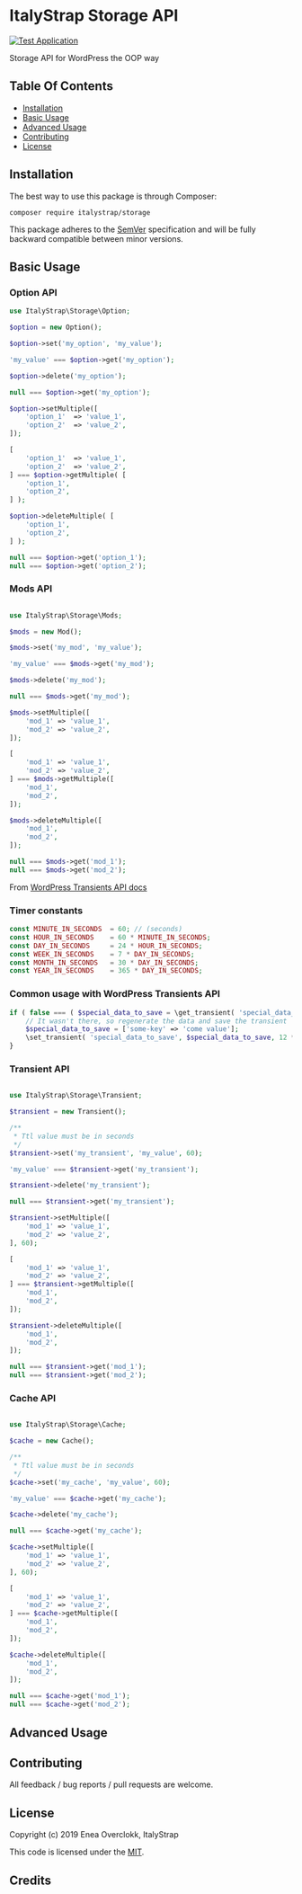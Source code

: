 # ItalyStrap Storage API

[![Test Application](https://github.com/ItalyStrap/storage/actions/workflows/test.yml/badge.svg)](https://github.com/ItalyStrap/storage/actions/workflows/test.yml)

Storage API for WordPress the OOP way

## Table Of Contents

* [Installation](#installation)
* [Basic Usage](#basic-usage)
* [Advanced Usage](#advanced-usage)
* [Contributing](#contributing)
* [License](#license)

## Installation

The best way to use this package is through Composer:

```CMD
composer require italystrap/storage
```
This package adheres to the [SemVer](http://semver.org/) specification and will be fully backward compatible between minor versions.

## Basic Usage

### Option API

```php
use ItalyStrap\Storage\Option;

$option = new Option();

$option->set('my_option', 'my_value');

'my_value' === $option->get('my_option');

$option->delete('my_option');

null === $option->get('my_option');

$option->setMultiple([
    'option_1'	=> 'value_1',
    'option_2'	=> 'value_2',
]);

[
    'option_1'	=> 'value_1',
    'option_2'	=> 'value_2',
] === $option->getMultiple( [
    'option_1',
    'option_2',
] );

$option->deleteMultiple( [
    'option_1',
    'option_2',
] );

null === $option->get('option_1');
null === $option->get('option_2');
```

### Mods API

```php

use ItalyStrap\Storage\Mods;

$mods = new Mod();

$mods->set('my_mod', 'my_value');

'my_value' === $mods->get('my_mod');

$mods->delete('my_mod');

null === $mods->get('my_mod');

$mods->setMultiple([
    'mod_1'	=> 'value_1',
    'mod_2'	=> 'value_2',
]);

[
    'mod_1'	=> 'value_1',
    'mod_2'	=> 'value_2',
] === $mods->getMultiple([
    'mod_1',
    'mod_2',
]);

$mods->deleteMultiple([
    'mod_1',
    'mod_2',
]);

null === $mods->get('mod_1');
null === $mods->get('mod_2');
```



From [WordPress Transients API docs](https://codex.wordpress.org/Transients_API)

### Timer constants

```php
const MINUTE_IN_SECONDS  = 60; // (seconds)
const HOUR_IN_SECONDS    = 60 * MINUTE_IN_SECONDS;
const DAY_IN_SECONDS     = 24 * HOUR_IN_SECONDS;
const WEEK_IN_SECONDS    = 7 * DAY_IN_SECONDS;
const MONTH_IN_SECONDS   = 30 * DAY_IN_SECONDS;
const YEAR_IN_SECONDS    = 365 * DAY_IN_SECONDS;
```

### Common usage with WordPress Transients API

```php
if ( false === ( $special_data_to_save = \get_transient( 'special_data_to_save' ) ) ) {
    // It wasn't there, so regenerate the data and save the transient
    $special_data_to_save = ['some-key' => 'come value'];
    \set_transient( 'special_data_to_save', $special_data_to_save, 12 * HOUR_IN_SECONDS );
}
```

### Transient API

```php

use ItalyStrap\Storage\Transient;

$transient = new Transient();

/**
 * Ttl value must be in seconds
 */
$transient->set('my_transient', 'my_value', 60);

'my_value' === $transient->get('my_transient');

$transient->delete('my_transient');

null === $transient->get('my_transient');

$transient->setMultiple([
    'mod_1'	=> 'value_1',
    'mod_2'	=> 'value_2',
], 60);

[
    'mod_1'	=> 'value_1',
    'mod_2'	=> 'value_2',
] === $transient->getMultiple([
    'mod_1',
    'mod_2',
]);

$transient->deleteMultiple([
    'mod_1',
    'mod_2',
]);

null === $transient->get('mod_1');
null === $transient->get('mod_2');
```

### Cache API

```php

use ItalyStrap\Storage\Cache;

$cache = new Cache();

/**
 * Ttl value must be in seconds
 */
$cache->set('my_cache', 'my_value', 60);

'my_value' === $cache->get('my_cache');

$cache->delete('my_cache');

null === $cache->get('my_cache');

$cache->setMultiple([
    'mod_1'	=> 'value_1',
    'mod_2'	=> 'value_2',
], 60);

[
    'mod_1'	=> 'value_1',
    'mod_2'	=> 'value_2',
] === $cache->getMultiple([
    'mod_1',
    'mod_2',
]);

$cache->deleteMultiple([
    'mod_1',
    'mod_2',
]);

null === $cache->get('mod_1');
null === $cache->get('mod_2');
```

## Advanced Usage

## Contributing

All feedback / bug reports / pull requests are welcome.

## License

Copyright (c) 2019 Enea Overclokk, ItalyStrap

This code is licensed under the [MIT](LICENSE).

## Credits
